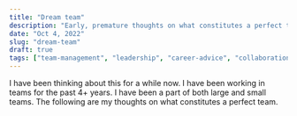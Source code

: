 ```yaml
---
title: "Dream team"
description: "Early, premature thoughts on what constitutes a perfect team"
date: "Oct 4, 2022"
slug: "dream-team"
draft: true
tags: ["team-management", "leadership", "career-advice", "collaboration", "productivity"]
---
```


I have been thinking about this for a while now. I have been working in teams for the past 4+ years. I have been a part of both large and small teams. The following are my thoughts on what constitutes a perfect team.
